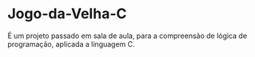 # Jogo-da-Velha-C
É um projeto passado em sala de aula, para a compreensão de lógica de programação, aplicada a linguagem C.
